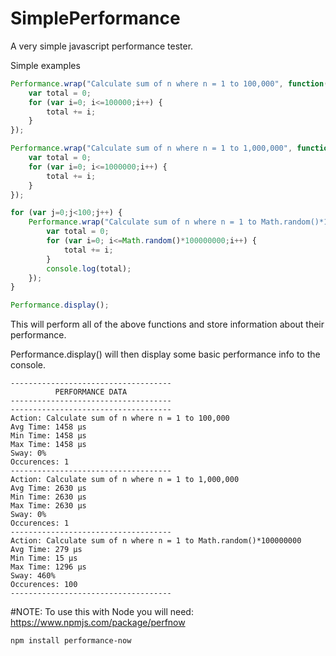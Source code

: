 # SimplePerformance
A very simple javascript performance tester.

Simple examples

```javascript
Performance.wrap("Calculate sum of n where n = 1 to 100,000", function() {
	var total = 0;
	for (var i=0; i<=100000;i++) {
		total += i;
	}
});

Performance.wrap("Calculate sum of n where n = 1 to 1,000,000", function() {
	var total = 0;
	for (var i=0; i<=1000000;i++) {
		total += i;
	}
});

for (var j=0;j<100;j++) {
	Performance.wrap("Calculate sum of n where n = 1 to Math.random()*100000000", function() {
		var total = 0;
		for (var i=0; i<=Math.random()*100000000;i++) {
			total += i;
		}
		console.log(total);
	});
}

Performance.display();

```

This will perform all of the above functions and store information about their performance. 

Performance.display() will then display some basic performance info to the console.

```
------------------------------------
          PERFORMANCE DATA           
------------------------------------
------------------------------------
Action: Calculate sum of n where n = 1 to 100,000
Avg Time: 1458 μs
Min Time: 1458 μs
Max Time: 1458 μs
Sway: 0%
Occurences: 1
------------------------------------
Action: Calculate sum of n where n = 1 to 1,000,000
Avg Time: 2630 μs
Min Time: 2630 μs
Max Time: 2630 μs
Sway: 0%
Occurences: 1
------------------------------------
Action: Calculate sum of n where n = 1 to Math.random()*100000000
Avg Time: 279 μs
Min Time: 15 μs
Max Time: 1296 μs
Sway: 460%
Occurences: 100
------------------------------------
```

#NOTE: To use this with Node you will need: 
https://www.npmjs.com/package/perfnow

```
npm install performance-now
```
